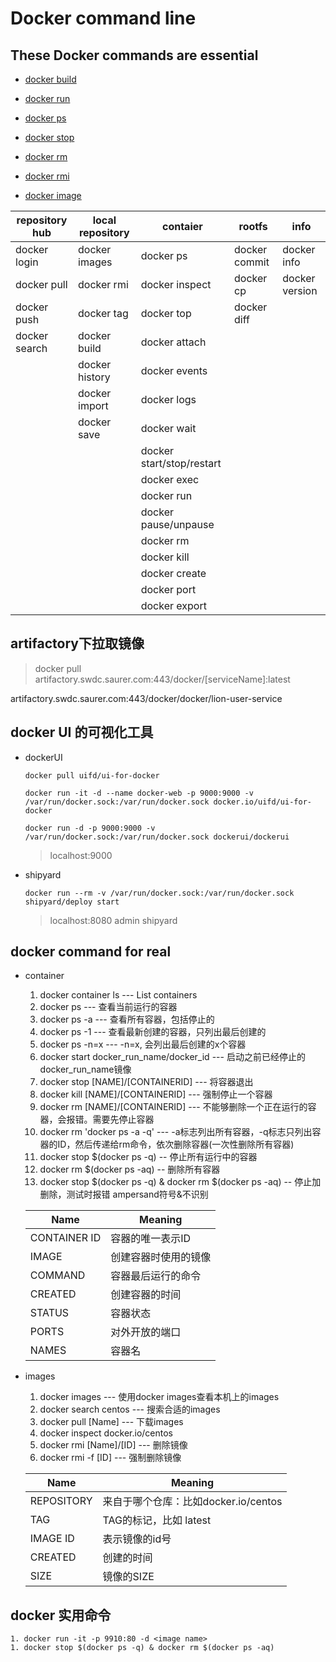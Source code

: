 # Docker command line

## These Docker commands are essential

* [docker build](https://docs.docker.com/engine/reference/commandline/build/)

* [docker run](https://docs.docker.com/engine/reference/commandline/run/)

* [docker ps](https://docs.docker.com/engine/reference/commandline/ps/)

* [docker stop](https://docs.docker.com/engine/reference/commandline/stop/)

* [docker rm](https://docs.docker.com/engine/reference/commandline/rm/)

* [docker rmi](https://docs.docker.com/engine/reference/commandline/rmi/)

* [docker image](https://docs.docker.com/engine/reference/commandline/image/)

| repository hub | local repository | contaier                  | rootfs        | info           |
| -------------- | ---------------- | ------------------------- | ------------- | -------------- |
| docker login   | docker images    | docker ps                 | docker commit | docker info    |
| docker pull    | docker rmi       | docker inspect            | docker cp     | docker version |
| docker push    | docker tag       | docker top                | docker diff   |
| docker search  | docker build     | docker attach             |
|                | docker history   | docker events             |               |
|                | docker import    | docker logs               |
|                | docker save      | docker wait               |               |
|                |                  | docker start/stop/restart |
|                |                  | docker exec               |
|                |                  | docker run                |
|                |                  | docker pause/unpause      |
|                |                  | docker rm                 |
|                |                  | docker kill               |
|                |                  | docker create             |
|                |                  | docker port               |
|                |                  | docker export             |

## artifactory下拉取镜像

> docker pull artifactory.swdc.saurer.com:443/docker/[serviceName]:latest

artifactory.swdc.saurer.com:443/docker/docker/lion-user-service

## docker UI 的可视化工具

* dockerUI

    ``` docker
    docker pull uifd/ui-for-docker

    docker run -it -d --name docker-web -p 9000:9000 -v /var/run/docker.sock:/var/run/docker.sock docker.io/uifd/ui-for-docker

    docker run -d -p 9000:9000 -v /var/run/docker.sock:/var/run/docker.sock dockerui/dockerui
    ```
    > localhost:9000

* shipyard

    ``` docker
    docker run --rm -v /var/run/docker.sock:/var/run/docker.sock shipyard/deploy start
    ```
    > localhost:8080 admin shipyard

## docker command for real

* container

    1. docker container ls  --- List containers
    1. docker ps --- 查看当前运行的容器
    1. docker ps -a --- 查看所有容器，包括停止的
    1. docker ps -1 --- 查看最新创建的容器，只列出最后创建的
    1. docker ps -n=x --- -n=x, 会列出最后创建的x个容器
    1. docker start docker_run_name/docker_id --- 启动之前已经停止的docker_run_name镜像
    1. docker stop [NAME]/[CONTAINERID] --- 将容器退出
    1. docker kill [NAME]/[CONTAINERID] --- 强制停止一个容器
    1. docker rm [NAME]/[CONTAINERID] --- 不能够删除一个正在运行的容器，会报错。需要先停止容器
    1. docker rm 'docker ps -a -q' --- -a标志列出所有容器，-q标志只列出容器的ID，然后传递给rm命令，依次删除容器(一次性删除所有容器)
    1. docker stop $(docker ps -q) -- 停止所有运行中的容器
    1. docker rm $(docker ps -aq) -- 删除所有容器
    1. docker stop $(docker ps -q) & docker rm $(docker ps -aq) -- 停止加删除，测试时报错 ampersand符号&不识别

    | Name | Meaning |
    | --- | --- |
    | CONTAINER ID | 容器的唯一表示ID |
    | IMAGE | 创建容器时使用的镜像 |
    | COMMAND | 容器最后运行的命令 |
    | CREATED | 创建容器的时间 |
    | STATUS | 容器状态 |
    | PORTS | 对外开放的端口 |
    | NAMES | 容器名 |

* images

    1. docker images --- 使用docker images查看本机上的images
    1. docker search centos ---  搜索合适的images
    1. docker pull [Name] --- 下载images
    1. docker inspect docker.io/centos
    1. docker rmi [Name]/[ID] --- 删除镜像
    1. docker rmi -f [ID] --- 强制删除镜像

    | Name | Meaning |
    | --- | --- |
    | REPOSITORY | 来自于哪个仓库：比如docker.io/centos |
    | TAG | TAG的标记，比如 latest |
    | IMAGE ID | 表示镜像的id号 |
    | CREATED | 创建的时间 |
    | SIZE | 镜像的SIZE |

## docker 实用命令

    1. docker run -it -p 9910:80 -d <image name>
    1. docker stop $(docker ps -q) & docker rm $(docker ps -aq)
